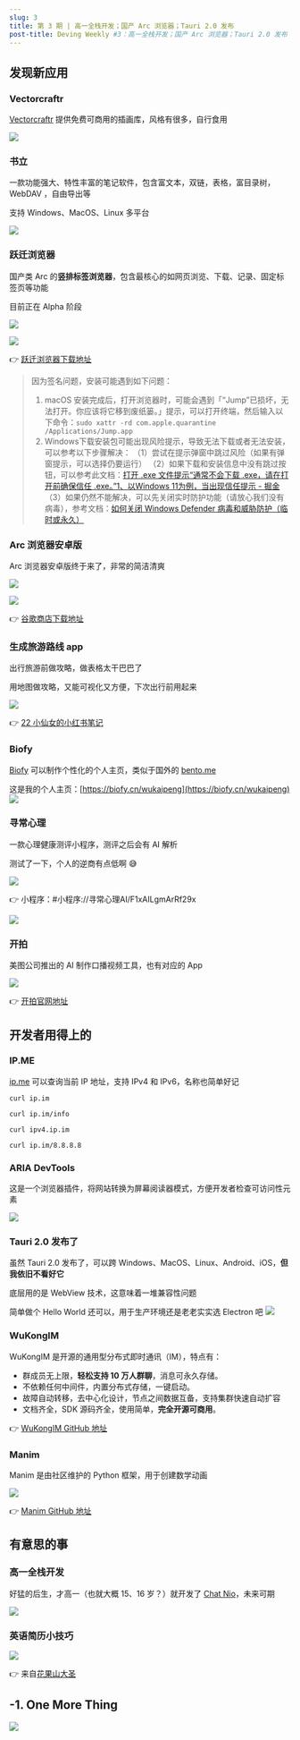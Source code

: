 ```yaml
---
slug: 3
title: 第 3 期 | 高一全栈开发；国产 Arc 浏览器；Tauri 2.0 发布
post-title: Deving Weekly #3：高一全栈开发；国产 Arc 浏览器；Tauri 2.0 发布
---
```


## 发现新应用


### Vectorcraftr

[Vectorcraftr](https://vectorcraftr.com/)  提供免费可商用的插画库，风格有很多，自行食用

![](https://img.wukaipeng.com//2024/10/10-221829-oSHSyZ-791d4734cd9e40b88e92398cf5c84fc9.png)



### 书立

一款功能强大、特性丰富的笔记软件，包含富文本，双链，表格，富目录树，WebDAV ，自由导出等

支持 Windows、MacOS、Linux 多平台


![](https://img.wukaipeng.com//2024/10/10-221826-sQY57D-955a96d48850425c85a281448df1d1c7.png)


### 跃迁浏览器

国产类 Arc 的**竖排标签浏览器**，包含最核心的如网页浏览、下载、记录、固定标签页等功能

目前正在 Alpha 阶段

![](https://img.wukaipeng.com//2024/10/10-221827-fEPbYx-44a4f9d59887434f9b6d87694a1e0c01.png)


![](https://img.wukaipeng.com//2024/10/10-221828-4KOJwO-4eb5801621f94931bb5fa433af797345.png)

👉 [跃迁浏览器下载地址](https://jumpingbrowser.com)

> 因为签名问题，安装可能遇到如下问题：  
> 1. macOS 安装完成后，打开浏览器时，可能会遇到「“Jump”已损坏，无法打开。你应该将它移到废纸篓。」提示，可以打开终端，然后输入以下命令：`sudo xattr -rd com.apple.quarantine /Applications/Jump.app`
> 2. Windows下载安装包可能出现风险提示，导致无法下载或者无法安装，可以参考以下步骤解决：
> （1）尝试在提示弹窗中跳过风险（如果有弹窗提示，可以选择仍要运行）
> （2）如果下载和安装信息中没有跳过按钮，可以参考此文档：[打开 .exe 文件提示“通常不会下载 .exe，请在打开前确保信任 .exe。”1、以Windows 11为例，当出现信任提示 - 掘金](https://juejin.cn/post/7231331638427648056)
> （3）如果仍然不能解决，可以先关闭实时防护功能（请放心我们没有病毒），参考文档：[如何关闭 Windows Defender 病毒和威胁防护（临时或永久）
> ](https://www.sysgeek.cn/disable-windows-defender/) 


### Arc 浏览器安卓版

Arc 浏览器安卓版终于来了，非常的简洁清爽

![](https://img.wukaipeng.com//2024/10/10-221828-YOk1ye-a02982f306884b16a80abe4dad9ff343.jpeg)


![](https://img.wukaipeng.com//2024/10/10-221828-0Yfqno-bdf1da77c6c648439a91a008a4cf88b5.jpeg)



👉 [谷歌商店下载地址](https://play.google.com/store/apps/details?id=company.thebrowser.arc&hl=en_US)


### 生成旅游路线 app

出行旅游前做攻略，做表格太干巴巴了

用地图做攻略，又能可视化又方便，下次出行前用起来

![](https://img.wukaipeng.com//2024/10/10-221829-mjxZME-2f5a04dedc13463aae9d3d4e1d525e80.png)



👉 [22 小仙女的小红书笔记](http://xhslink.com/a/qfiS22gz0z0W)





### Biofy

[Biofy](https://biofy.cn) 可以制作个性化的个人主页，类似于国外的 [bento.me](https://bento.me/en/home)

这是我的个人主页：[https://biofy.cn/wukaipeng](https://biofy.cn/wukaipeng)
![](https://img.wukaipeng.com//2024/10/10-221830-uwwxiY-61ad1565ef3f4438924b0b971dc1fde9.png)

### 寻常心理

一款心理健康测评小程序，测评之后会有 AI 解析

测试了一下，个人的逆商有点低啊 😅

![](https://img.wukaipeng.com//2024/10/10-221830-VsidSC-5858ae3c3f374c2a969384054517f467.jpeg)



👉 小程序：#小程序://寻常心理AI/F1xAILgmArRf29x

![](https://img.wukaipeng.com//2024/10/10-221830-XxkZOF-5a5ac2c71ef443d79813356a11b25947.png)


### 开拍

美图公司推出的 AI 制作口播视频工具，也有对应的 App

![](https://img.wukaipeng.com//2024/10/10-221832-ty3Cc3-e8d8ae29f9b94ca1abf2c94579677a56.png)


👉 [开拍官网地址](https://www.kaipai.com/home)



## 开发者用得上的

### IP.ME

[ip.me](https://ip.im/) 可以查询当前 IP 地址，支持 IPv4 和 IPv6，名称也简单好记

```
curl ip.im

curl ip.im/info

curl ipv4.ip.im

curl ip.im/8.8.8.8
```


### ARIA DevTools

这是一个浏览器插件，将网站转换为屏幕阅读器模式，方便开发者检查可访问性元素

![](https://img.wukaipeng.com//2024/10/10-221832-kH4LTq-a358ba1cda7c434a801393a1327d288b.png)

### Tauri 2.0 发布了


虽然 Tauri 2.0 发布了，可以跨 Windows、MacOS、Linux、Android、iOS，**但我依旧不看好它**

底层用的是 WebView 技术，这意味着一堆兼容性问题

简单做个 Hello World 还可以，用于生产环境还是老老实实选 Electron 吧
![](https://img.wukaipeng.com//2024/10/10-221833-Y2VmaI-3fcc2f32369c44639290ac37bdc7e116.png)



### WuKongIM
WuKongIM 是开源的通用型分布式即时通讯（IM），特点有：

- 群成员无上限，**轻松支持 10 万人群聊**，消息可永久存储。
- 不依赖任何中间件，内置分布式存储，一键启动。
- 故障自动转移，去中心化设计，节点之间数据互备，支持集群快速自动扩容
- 文档齐全，SDK 源码齐全，使用简单，**完全开源可商用**。



👉 [WuKongIM GitHub 地址](https://github.com/WuKongIM/WuKongIM)








### Manim

Manim 是由社区维护的 Python 框架，用于创建数学动画

![](https://img.wukaipeng.com//2024/10/10-221833-rzVr1V-a70c9a2e4e10400084983efcc8381113.gif)

👉 [Manim GitHub 地址](https://github.com/ManimCommunity/manim)

## 有意思的事

### 高一全栈开发

好猛的后生，才高一（也就大概 15、16 岁？）就开发了 [Chat Nio](https://chatnio.net/)，未来可期

![](https://img.wukaipeng.com//2024/10/10-221833-op7PY8-e884a599d4004824b8f4f2310b794e43.png)




### 英语简历小技巧

![](https://img.wukaipeng.com//2024/10/10-221834-FWITxA-b76ec40ea4b6478085fac40b590ca800.png)



👉 来自[花果山大圣](https://x.com/shengxj1/status/1843297506609832268)


## -1. One More Thing

![](https://img.wukaipeng.com//2024/10/24-234009-XOxg5f-%E7%A8%8B%E5%BA%8F%E5%91%98%E6%A5%B7%E9%B9%8F%20900600.png)


